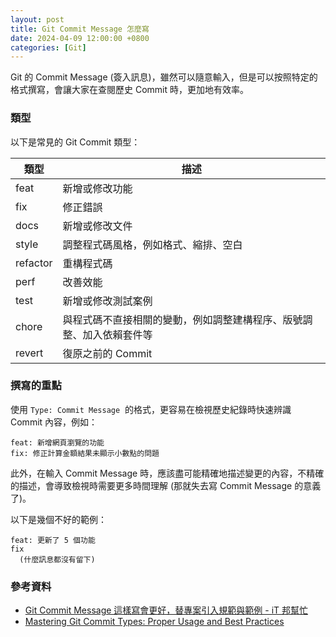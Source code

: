 ```yaml
---
layout: post
title: Git Commit Message 怎麼寫
date: 2024-04-09 12:00:00 +0800
categories: [Git]
---
```


Git 的 Commit Message (簽入訊息)，雖然可以隨意輸入，但是可以按照特定的格式撰寫，會讓大家在查閱歷史 Commit 時，更加地有效率。

### 類型

以下是常見的 Git Commit 類型：

| 類型  | 描述  |
| --- | --- |
| feat | 新增或修改功能 |
| fix | 修正錯誤 |
| docs | 新增或修改文件 |
| style | 調整程式碼風格，例如格式、縮排、空白 |
| refactor | 重構程式碼 |
| perf | 改善效能 |
| test | 新增或修改測試案例 |
| chore | 與程式碼不直接相關的變動，例如調整建構程序、版號調整、加入依賴套件等 |
| revert | 復原之前的 Commit |

### 撰寫的重點

使用 `Type: Commit Message`  的格式，更容易在檢視歷史紀錄時快速辨識 Commit 內容，例如：

```plaintext
feat: 新增網頁瀏覽的功能
fix: 修正計算金額結果未顯示小數點的問題
```

此外，在輸入 Commit Message 時，應該盡可能精確地描述變更的內容，不精確的描述，會導致檢視時需要更多時間理解 (那就失去寫 Commit Message 的意義了)。

以下是幾個不好的範例：

```plaintext
feat: 更新了 5 個功能
fix
  (什麼訊息都沒有留下)
```

### 參考資料

- [Git Commit Message 這樣寫會更好，替專案引入規範與範例 - iT 邦幫忙](https://ithelp.ithome.com.tw/articles/10228738)  
- [Mastering Git Commit Types: Proper Usage and Best Practices](https://www.linkedin.com/pulse/mastering-git-commit-types-guide-proper-usage-best-practices-sharma)  